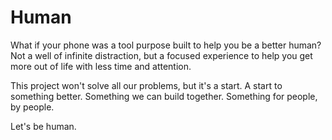 # Human

What if your phone was a tool purpose built to help you be a better human? Not a well of infinite
distraction, but a focused experience to help you get more out of life with less time and attention.

This project won't solve all our problems, but it's a start. A start to something better. Something
we can build together. Something for people, by people.

Let's be human.

